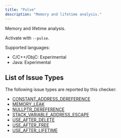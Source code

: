 ```yaml
---
title: "Pulse"
description: "Memory and lifetime analysis."
---
```


Memory and lifetime analysis.

Activate with `--pulse`.

Supported languages:
- C/C++/ObjC: Experimental
- Java: Experimental



## List of Issue Types

The following issue types are reported by this checker:
- [CONSTANT_ADDRESS_DEREFERENCE](/docs/next/all-issue-types#constant_address_dereference)
- [MEMORY_LEAK](/docs/next/all-issue-types#memory_leak)
- [NULLPTR_DEREFERENCE](/docs/next/all-issue-types#nullptr_dereference)
- [STACK_VARIABLE_ADDRESS_ESCAPE](/docs/next/all-issue-types#stack_variable_address_escape)
- [USE_AFTER_DELETE](/docs/next/all-issue-types#use_after_delete)
- [USE_AFTER_FREE](/docs/next/all-issue-types#use_after_free)
- [USE_AFTER_LIFETIME](/docs/next/all-issue-types#use_after_lifetime)
